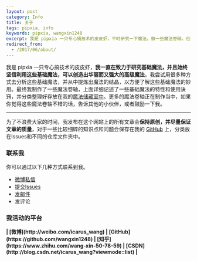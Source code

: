 ```yaml
---
layout: post
category: Info
title: 关于
tags: pipxia, info
keywords: pipxia, wangxin1248
excerpt: 我是 pipxia 一只专心搞技术的皮皮虾，平时研究一下魔法，做一些魔法卷轴，也会把一些研究成果贡献出来，以帮助新入门的魔法师更快速的成长为高级魔法师。点击此处查看我公布的魔法研究成果。
redirect_from:
  - /2017/06/about/
---
```


我是 pipxia 一只专心搞技术的皮皮虾，**我一直在致力于研究基础魔法，并且始终坚信利用这些基础魔法，可以创造出华丽而又强大的高级魔法**。我尝试用很多种方式去分析这些基础魔法，并从中提炼出魔法的结晶，以方便了解这些基础魔法的妙用。最终我制作了一些魔法卷轴，上面详细记述了一些基础魔法的特性和使用诀窍，并分类整理好存放在我的[魔法储藏室中](http://www.pipxia.com/#blog)。更多的魔法卷轴正在制作当中，如果你觉得这些魔法卷轴不错的话，告诉其他的小伙伴，或者鼓励一下我。

******

为了不浪费大家的时间，我发布在这个网站上的所有文章会**保持原创，并尽量保证文章的质量**，对于一些比较细碎的知识点和问题会保存在我的 [GitHub](https://github.com/GcsSloop) 上，分类放在Issues和不同的仓库文件夹中。

### 联系我

你可以通过以下几种方式联系到我。

* [微博私信](http://weibo.com/icarus_wang)
* [提交Issues](https://github.com/wangxin1248/AndroidNote/issues)
* [发邮件](mailto:wangxin1248@gmail.com)
* 发评论

### 我活动的平台

<strong>
| [微博](http://weibo.com/icarus_wang)
| [GitHub](https://github.com/wangxin1248)
| [知乎](https://www.zhihu.com/wang-xin-50-78-59)
| [CSDN](http://blog.csdn.net/icarus_wang?viewmode=list)
| 
</strong>

